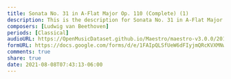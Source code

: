 ```yaml
---
title: Sonata No. 31 in A-Flat Major Op. 110 (Complete) (1)
description: This is the description for Sonata No. 31 in A-Flat Major Op. 110 (Complete) by Ludwig van Beethoven
composers: [Ludwig van Beethoven]
periods: [Classical]
audioURL: https://OpenMusicDataset.github.io/Maestro/maestro-v3.0.0/2014/MIDI-UNPROCESSED_06-08_R1_2014_MID--AUDIO_06_R1_2014_wav--3.midi
formURL: https://docs.google.com/forms/d/e/1FAIpQLSfUeW6dFIyjmQRcKVXMNwg42GUwSKerImprB-mlyCpVzXKwQA/viewform
comments: true
share: true
date: 2021-08-08T07:43:13-06:00
---
```

